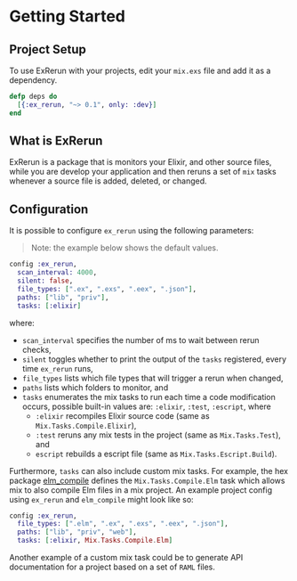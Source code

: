 # Getting Started

## Project Setup

To use ExRerun with your projects, edit your `mix.exs` file and add it as a
dependency.

```elixir
defp deps do
  [{:ex_rerun, "~> 0.1", only: :dev}]
end
```

## What is ExRerun

ExRerun is a package that is monitors your Elixir, and other source files, while
you are develop your application and then reruns a set of `mix` tasks whenever a
source file is added, deleted, or changed.

## Configuration

It is possible to configure `ex_rerun` using the following parameters:

> Note: the example below shows the default values.

```elixir
config :ex_rerun,
  scan_interval: 4000,
  silent: false,
  file_types: [".ex", ".exs", ".eex", ".json"],
  paths: ["lib", "priv"],
  tasks: [:elixir]
```

where:

- `scan_interval` specifies the number of ms to wait between rerun checks,
- `silent` toggles whether to print the output of the `tasks` registered, every
  time `ex_rerun` runs,
- `file_types` lists which file types that will trigger a rerun when changed,
- `paths` lists which folders to monitor, and
- `tasks` enumerates the mix tasks to run each time a code modification
  occurs, possible built-in values are: `:elixir`, `:test`, `:escript`,
  where
  + `:elixir` recompiles Elixir source code (same as `Mix.Tasks.Compile.Elixir`),
  + `:test` reruns any mix tests in the project (same as `Mix.Tasks.Test`), and
  + `escript` rebuilds a escript file (same as `Mix.Tasks.Escript.Build`).

Furthermore, `tasks` can also include custom mix tasks. For example, the hex
package [elm_compile](https://hex.pm/packages/elm_compile) defines the
`Mix.Tasks.Compile.Elm` task which allows mix to also compile Elm files in a mix
project. An example project config using `ex_rerun` and `elm_compile` might look
like so:

```elixir
config :ex_rerun,
  file_types: [".elm", ".ex", ".exs", ".eex", ".json"],
  paths: ["lib", "priv", "web"],
  tasks: [:elixir, Mix.Tasks.Compile.Elm]
```

Another example of a custom mix task could be to generate API documentation for
a project based on a set of `RAML` files.
